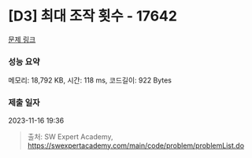 # [D3] 최대 조작 횟수 - 17642 

[문제 링크](https://swexpertacademy.com/main/code/problem/problemDetail.do?contestProbId=AYj_Dz-6qLgDFASl) 

### 성능 요약

메모리: 18,792 KB, 시간: 118 ms, 코드길이: 922 Bytes

### 제출 일자

2023-11-16 19:36



> 출처: SW Expert Academy, https://swexpertacademy.com/main/code/problem/problemList.do